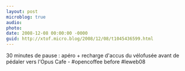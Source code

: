 ```yaml
---
layout: post
microblog: true
audio: 
photo: 
date: 2008-12-08 00:00:00 -0000
guid: http://xtof.micro.blog/2008/12/08/t1045436599.html
---
```

30 minutes de pause : apéro + recharge d'accus du vélofusée avant de pédaler vers l'Opus Cafe - #opencoffee before #leweb08

